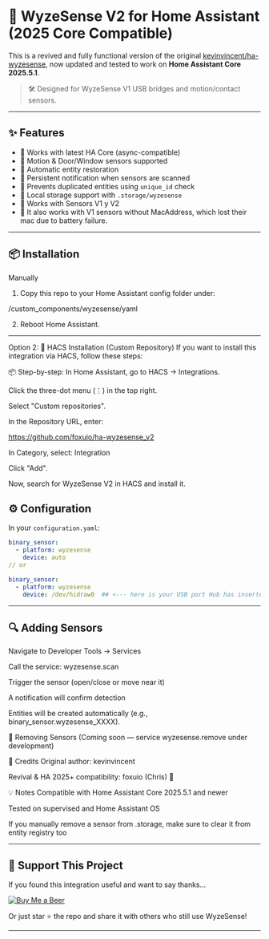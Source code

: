 # 🧠 WyzeSense V2 for Home Assistant (2025 Core Compatible)

This is a revived and fully functional version of the original [kevinvincent/ha-wyzesense](https://github.com/kevinvincent/ha-wyzesense), now updated and tested to work on **Home Assistant Core 2025.5.1**.

> 🛠️ Designed for WyzeSense V1 USB bridges and motion/contact sensors.

---

## ✨ Features

- 🔄 Works with latest HA Core (async-compatible)
- 🚪 Motion & Door/Window sensors supported
- 🧠 Automatic entity restoration
- 🧾 Persistent notification when sensors are scanned
- 🚫 Prevents duplicated entities using `unique_id` check
- 💾 Local storage support with `.storage/wyzesense`
- 🔄 Works with Sensors V1 y V2
- 🔄 It also works with V1 sensors without MacAddress, which lost their mac due to battery failure.

---

## 📦 Installation

Manually

1. Copy this repo to your Home Assistant config folder under:

<config>/custom_components/wyzesense/yaml

2. Reboot Home Assistant.

---

Option 2:
🧩 HACS Installation (Custom Repository)
If you want to install this integration via HACS, follow these steps:

📦 Step-by-step:
In Home Assistant, go to HACS → Integrations.

Click the three-dot menu (⋮) in the top right.

Select "Custom repositories".

In the Repository URL, enter:

https://github.com/foxuio/ha-wyzesense_v2

In Category, select:
Integration

Click "Add".

Now, search for WyzeSense V2 in HACS and install it.

## ⚙️ Configuration

In your `configuration.yaml`:

```yaml
binary_sensor:
  - platform: wyzesense
    device: auto 
// or 

binary_sensor:
  - platform: wyzesense
    device: /dev/hidraw0  ## <--- here is your USB port Hub has inserted, check on hardware details 
```
---

##  🔍 Adding Sensors
Navigate to Developer Tools → Services

Call the service: wyzesense.scan

Trigger the sensor (open/close or move near it)

A notification will confirm detection

Entities will be created automatically (e.g., binary_sensor.wyzesense_XXXX).

🧼 Removing Sensors
(Coming soon — service wyzesense.remove under development)

👥 Credits
Original author: kevinvincent

Revival & HA 2025+ compatibility: foxuio (Chris) 🎉

💡 Notes
Compatible with Home Assistant Core 2025.5.1 and newer

Tested on supervised and Home Assistant OS

If you manually remove a sensor from .storage, make sure to clear it from entity registry too


---

## 🍺 Support This Project

If you found this integration useful and want to say thanks...

[![Buy Me a Beer](https://img.shields.io/badge/Buy%20me%20a%20beer-ffdd00?style=for-the-badge&logo=buymeacoffee&logoColor=black)](https://www.buymeacoffee.com/foxuio)


Or just star ⭐ the repo and share it with others who still use WyzeSense!

---
